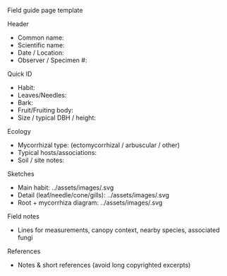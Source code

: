 Field guide page template

Header
- Common name: 
- Scientific name: 
- Date / Location: 
- Observer / Specimen #: 

Quick ID
- Habit: 
- Leaves/Needles: 
- Bark: 
- Fruit/Fruiting body: 
- Size / typical DBH / height: 

Ecology
- Mycorrhizal type: (ectomycorrhizal / arbuscular / other)
- Typical hosts/associations: 
- Soil / site notes: 

Sketches
- Main habit: ../assets/images/<file>.svg
- Detail (leaf/needle/cone/gills): ../assets/images/<file>.svg
- Root + mycorrhiza diagram: ../assets/images/<file>.svg

Field notes
- Lines for measurements, canopy context, nearby species, associated fungi

References
- Notes & short references (avoid long copyrighted excerpts)

